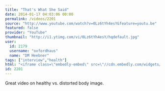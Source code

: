 ```yaml
---
title: "That's What She Said"
date: 2014-01-17 04:03:06 00:00
permalink: /videos/2201
source: "http://www.youtube.com/watch?v=0Lz6tYh4esY&feature=youtu.be"
featured: false
provider: "YouTube"
thumbnail: "http://i1.ytimg.com/vi/0Lz6tYh4esY/hqdefault.jpg"
user:
  id: 2179
  username: "oxfordhaus"
  name: "DM Heebner"
tags: ["interview","health"]
html: "<iframe class=\"embedly-embed\" src=\"//cdn.embedly.com/widgets/media.html?src=http%3A%2F%2Fwww.youtube.com%2Fembed%2F0Lz6tYh4esY%3Fwmode%3Dtransparent%26feature%3Doembed&url=http%3A%2F%2Fwww.youtube.com%2Fwatch%3Fv%3D0Lz6tYh4esY&image=http%3A%2F%2Fi1.ytimg.com%2Fvi%2F0Lz6tYh4esY%2Fhqdefault.jpg&key=950020ba825211e1a0764040d3dc5c07&type=text%2Fhtml&schema=youtube\" width=\"854\" height=\"480\" scrolling=\"no\" frameborder=\"0\" allowfullscreen></iframe>"
id: 2201
---
```


Great video on healthy vs. distorted body image.